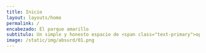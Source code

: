 ```yaml
---
title: Inicio
layout: layouts/home
permalink: /
encabezado: El parque amarillo
subtitulo: Un simple y honesto espacio de <span class="text-primary">opinión</span>.
image: /static/img/absurd/01.png
---
```

